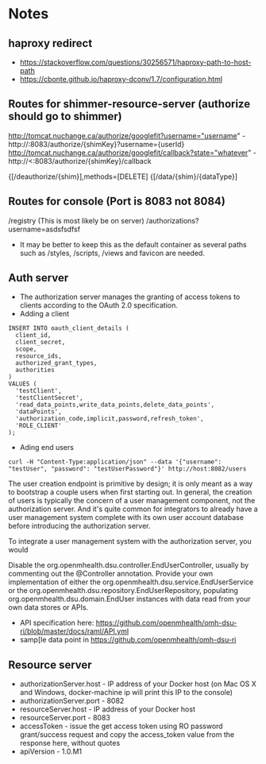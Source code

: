 # Notes

## haproxy redirect
* https://stackoverflow.com/questions/30256571/haproxy-path-to-host-path
* https://cbonte.github.io/haproxy-dconv/1.7/configuration.html

## Routes for shimmer-resource-server (authorize should go to shimmer)

http://tomcat.nuchange.ca/authorize/googlefit?username="username" - http://<shimmer-host>:8083/authorize/{shimKey}?username={userId}
http://tomcat.nuchange.ca/authorize/googlefit/callback?state="whatever" - http://<<shimmer-host>:8083/authorize/{shimKey}/callback

 {[/deauthorize/{shim}],methods=[DELETE]
{[/data/{shim}/{dataType}]

## Routes for console (Port is 8083 not 8084)

/registry (This is most likely be on server)
/authorizations?username=asdsfsdfsf
* It may be better to keep this as the default container as several paths such as /styles, /scripts, /views and favicon are needed.

## Auth server
* The authorization server manages the granting of access tokens to clients according to the OAuth 2.0 specification. 
* Adding a client
```
INSERT INTO oauth_client_details (
  client_id,
  client_secret,
  scope,
  resource_ids,
  authorized_grant_types,
  authorities
)
VALUES (
  'testClient',
  'testClientSecret',
  'read_data_points,write_data_points,delete_data_points',
  'dataPoints',
  'authorization_code,implicit,password,refresh_token',
  'ROLE_CLIENT'
);
```
* Ading end users
```
curl -H "Content-Type:application/json" --data '{"username": "testUser", "password": "testUserPassword"}' http://host:8082/users
```

The user creation endpoint is primitive by design; it is only meant as a way to bootstrap a couple users when first starting out. In general, the creation of users is typically the concern of a user management component, not the authorization server. And it's quite common for integrators to already have a user management system complete with its own user account database before introducing the authorization server.

To integrate a user management system with the authorization server, you would

Disable the org.openmhealth.dsu.controller.EndUserController, usually by commenting out the @Controller annotation.
Provide your own implementation of either the org.openmhealth.dsu.service.EndUserService or the org.openmhealth.dsu.repository.EndUserRepository, populating org.openmhealth.dsu.domain.EndUser instances with data read from your own data stores or APIs.

* API specification here: https://github.com/openmhealth/omh-dsu-ri/blob/master/docs/raml/API.yml
* samp[le data point in https://github.com/openmhealth/omh-dsu-ri

## Resource server
* authorizationServer.host - IP address of your Docker host (on Mac OS X and Windows, docker-machine ip <host> will print this IP to the console)
* authorizationServer.port - 8082
* resourceServer.host - IP address of your Docker host
* resourceServer.port - 8083
* accessToken - issue the get access token using RO password grant/success request and copy the access_token value from the response here, without quotes
* apiVersion - 1.0.M1